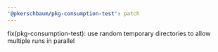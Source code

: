 ```yaml
---
'@pkerschbaum/pkg-consumption-test': patch
---
```


fix(pkg-consumption-test): use random temporary directories to allow multiple runs in parallel
